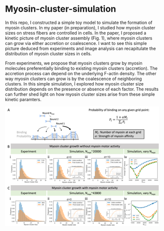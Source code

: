 # Myosin-cluster-simulation
In this repo, I constructed a simple toy model to simulate the formation of myosin clusters. In my paper (in preparation), I studied how myosin cluster sizes on stress fibers are controlled in cells. In the paper, I proposed a kinetic picture of myosin cluster assembly (Fig. 1), where myosin clusters can grow via either accretion or coalescence. I want to see this simple picture deduced from experiments and image analysis can recapitulate the distribution of myosin cluster sizes in cells. 

From experiments, we propose that myosin clusters grow by myosin molecules preferentially binding to existing myosin clusters (accretion). The accretion process can depend on the underlying F-actin density. The other way myosin clusters can grow is by the coalescence of neighboring clusters. In this simple simulation, I explored how myosin cluster size distribution depends on the presence or absence of each factor. The results can further shed light on how myosin cluster sizes arise from these simple kinetic paramters.

![Figure](FigSIM_v3.png)
